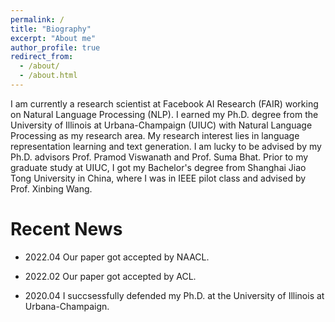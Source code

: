 ```yaml
---
permalink: /
title: "Biography"
excerpt: "About me"
author_profile: true
redirect_from: 
  - /about/
  - /about.html
---
```



I am currently a research scientist at Facebook AI Research (FAIR) working on Natural Language Processing (NLP). I earned my Ph.D. degree from the University of Illinois at Urbana-Champaign (UIUC) with Natural Language Processing as my research area. My research interest lies in language representation learning and text generation. I am lucky to be advised by my Ph.D. advisors Prof. Pramod Viswanath and Prof. Suma Bhat. Prior to my graduate study at UIUC, I got my Bachelor's degree from Shanghai Jiao Tong University in China, where I was in IEEE pilot class and advised by Prof. Xinbing Wang.

Recent News
======

* 2022.04 Our paper got accepted by NAACL.

* 2022.02 Our paper got accepted by ACL.

<!-- * 2021.09 Three papers got accepted by NeurIPS 2021.-->

<!-- * 2021.05 One paper got accepted by ACL 2021 MWE Workshop. -->

<!-- * 2021.03 One paper got accepted by IEEE S&P 2021.-->

<!-- * 2021.01 One paper got accepted by EACL 2021.-->

<!-- *  2020.12 Our paper "Abusive Language Detection in Heterogeneous Contexts: Dataset Collection and the Role of Supervised Attention" got accepted by AAAI 2021 (AI for social impact track).-->

<!-- * 2020.10 Our paper "Rich Syntactic and Semantic Information Helps Unsupervised Text Style Transfer" got accepted by INLG 2020.-->

<!-- * 2020.09 Our paper "Enriching Word Embeddings with Temporal and Spatial Information" got accepted by CoNLL 2020.-->

* 2020.04 I succsessfully defended my Ph.D. at the University of Illinois at Urbana-Champaign.

<!-- * 2020.04 Our long paper "Recurrent Chunking Mechanisms for Long-Text Machine Reading Comprehension" got accepted by ACL 2020. -->
